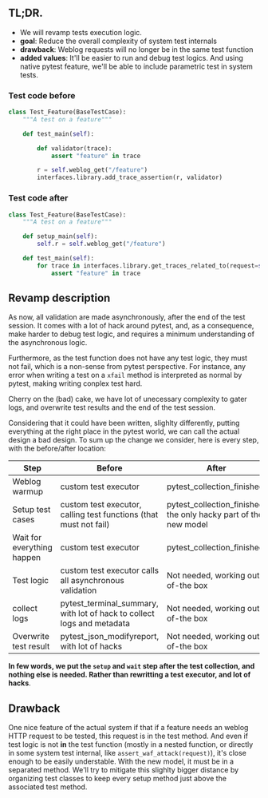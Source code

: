 ## TL;DR.

- We will revamp tests execution logic.
- **goal**: Reduce the overall complexity of system test internals
- **drawback**: Weblog requests will no longer be in the same test function
- **added values**: It'll be easier to run and debug test logics. And using native pytest feature, we'll be able to include parametric test in system tests.

### Test code before

```python
class Test_Feature(BaseTestCase):
    """A test on a feature"""

    def test_main(self):

        def validator(trace):
            assert "feature" in trace

        r = self.weblog_get("/feature")
        interfaces.library.add_trace_assertion(r, validator)
```

### Test code after

```python
class Test_Feature(BaseTestCase):
    """A test on a feature"""

    def setup_main(self):
        self.r = self.weblog_get("/feature")

    def test_main(self):
        for trace in interfaces.library.get_traces_related_to(request=self.r)
            assert "feature" in trace
```

## Revamp description

As now, all validation are made asynchronously, after the end of the test session. It comes with a lot of hack around pytest, and, as a consequence, make harder to debug test logic, and requires a minimum understanding of the asynchronous logic.

Furthermore, as the test function does not have any test logic, they must not fail, which is a non-sense from pytest perspective. For instance, any error when writing a test on a `xfail` method is interpreted as normal by pytest, making writing conplex test hard.

Cherry on the (bad) cake, we have lot of unecessary complexity to gater logs, and overwrite test results and the end of the test session.

Considering that it could have been written, slighlty differently, putting everything at the right place in the pytest world, we can call the actual design a bad design. To sum up the change we consider, here is every step, with the before/after location:

Step                       | Before                                                                     | After
-------------------------- | -------------------------------------------------------------------------- | ----------------------------------
Weblog warmup              | custom test executor                                                       | pytest_collection_finished
Setup test cases           | custom test executor, calling test functions (that must not fail)          | pytest_collection_finished, the only hacky part of the new model
Wait for everything happen | custom test executor                                                       | pytest_collection_finished
Test logic                 | custom test executor calls all asynchronous validation                     | Not needed, working out-of-the box
collect logs               | pytest_terminal_summary, with lot of hack to collect logs and metadata     | Not needed, working out-of-the box
Overwrite test result      | pytest_json_modifyreport, with lot of hacks                                | Not needed, working out-of-the box

**In few words, we put the `setup` and `wait` step after the test collection, and nothing else is needed. Rather than rewritting a test executor, and lot of hacks**.

## Drawback

One nice feature of the actual system if that if a feature needs an weblog HTTP request to be tested, this request is in the test method. And even if test logic is not **in** the test function (mostly in a nested function, or directly in some system test internal, like `assert_waf_attack(request)`), it's close enough to be easily understable. With the new model, it must be in a separated method. We'll try to mitigate this slighlty bigger distance by organizing test classes to keep every setup method just above the associated test method.
